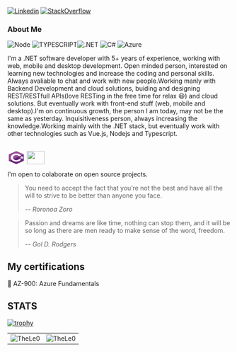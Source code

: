 [![Linkedin](https://img.shields.io/badge/linkedin-%230077B5.svg?&style=for-the-badge&logo=linkedin&logoColor=white)](https://www.linkedin.com/in/leonardo-tosin-b57406112/)
[![StackOverflow](https://img.shields.io/badge/stackoverflow-%23F48024.svg?&style=for-the-badge&logo=stackoverflow&logoColor=white)](https://stackoverflow.com/users/9767014/thele0?tab=profile)

### About Me

![Node](https://img.shields.io/badge/Node.js-43853D?style=for-the-badge&logo=node.js&logoColor=white) ![TYPESCRIPT](https://img.shields.io/badge/TypeScript-007ACC?style=for-the-badge&logo=typescript&logoColor=white)![.NET](https://img.shields.io/badge/.NET-5C2D91?style=for-the-badge&logo=.net&logoColor=white) ![C#](https://img.shields.io/badge/C%23-239120?style=for-the-badge&logo=c-sharp&logoColor=white) ![Azure](https://img.shields.io/badge/Microsoft_Azure-0089D6?style=for-the-badge&logo=microsoft-azure&logoColor=white)

I'm a .NET software developer with 5+ years of experience, working with web, mobile and desktop development. Open minded person, interested on learning new technologies and increase the coding and personal skills. Always avaliable to chat and work with new people.Working manly with Backend Development and cloud solutions, buiding and designing REST/RESTfull APIs(love RESTing in the free time for relax 😆) and cloud solutions. But eventually work with front-end stuff (web, mobile and desktop).I'm on continuous growth, the person I am today, may not be the same as yesterday. Inquisitiveness person, always increasing the knowledge.Working mainly with the .NET stack, but eventually work with other technologies such as Vue.js, Nodejs and Typescript.

<div style="display: inline_block"><br>
  <img align="center"  height="30" width="40" src="https://raw.githubusercontent.com/devicons/devicon/master/icons/csharp/csharp-original.svg">
  <img align="center"  height="30" width="40" src="https://cdn.worldvectorlogo.com/logos/dot-net-core-7.svg">
  </div>

I'm open to colaborate on open source projects.

> You need to accept the fact that you’re not the best and have all the will to strive to be better than anyone you face.
>
> -- <cite>Roronoa Zoro</cite>


> Passion and dreams are like time, nothing can stop them, and it will be so long as there are men ready to make sense of the word, freedom.
>
> -- <cite>Gol D. Rodgers</cite>

## My certifications

🏅 AZ-900: Azure Fundamentals

## STATS

[![trophy](https://github-profile-trophy.vercel.app/?username=TheLe0&theme=onedark&column=8)](https://github.com/ryo-ma/github-profile-trophy)

<center>
<table>
  <tr>
      <td><img align="center" src="https://github-readme-stats.vercel.app/api/top-langs/?username=TheLe0&theme=onedark" alt="TheLe0" /></td>  
      <td><img align="center" src="https://github-readme-stats.vercel.app/api?username=TheLe0&theme=onedark" alt="TheLe0" /></td>  
  </tr> 
</table>
</center>
